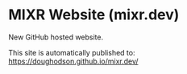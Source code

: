 MIXR Website (mixr.dev)
=======================

New GitHub hosted website.

This site is automatically published to:
https://doughodson.github.io/mixr.dev/
